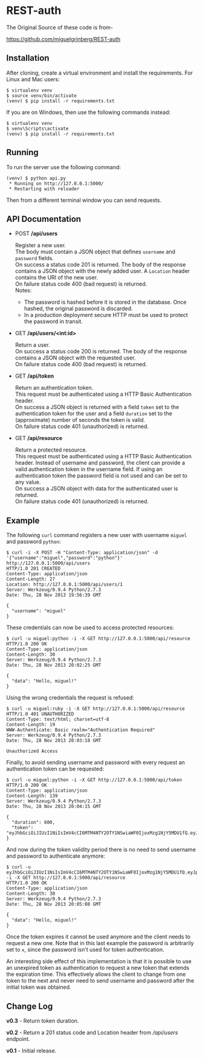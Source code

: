 REST-auth
=========

The Original Source of these code is from-

https://github.com/miguelgrinberg/REST-auth

Installation
------------

After cloning, create a virtual environment and install the requirements. For Linux and Mac users:

    $ virtualenv venv
    $ source venv/bin/activate
    (venv) $ pip install -r requirements.txt

If you are on Windows, then use the following commands instead:

    $ virtualenv venv
    $ venv\Scripts\activate
    (venv) $ pip install -r requirements.txt

Running
-------

To run the server use the following command:

    (venv) $ python api.py
     * Running on http://127.0.0.1:5000/
     * Restarting with reloader

Then from a different terminal window you can send requests.

API Documentation
-----------------

- POST **/api/users**

    Register a new user.<br>
    The body must contain a JSON object that defines `username` and `password` fields.<br>
    On success a status code 201 is returned. The body of the response contains a JSON object with the newly added user. A `Location` header contains the URI of the new user.<br>
    On failure status code 400 (bad request) is returned.<br>
    Notes:
    - The password is hashed before it is stored in the database. Once hashed, the original password is discarded.
    - In a production deployment secure HTTP must be used to protect the password in transit.

- GET **/api/users/&lt;int:id&gt;**

    Return a user.<br>
    On success a status code 200 is returned. The body of the response contains a JSON object with the requested user.<br>
    On failure status code 400 (bad request) is returned.

- GET **/api/token**

    Return an authentication token.<br>
    This request must be authenticated using a HTTP Basic Authentication header.<br>
    On success a JSON object is returned with a field `token` set to the authentication token for the user and a field `duration` set to the (approximate) number of seconds the token is valid.<br>
    On failure status code 401 (unauthorized) is returned.

- GET **/api/resource**

    Return a protected resource.<br>
    This request must be authenticated using a HTTP Basic Authentication header. Instead of username and password, the client can provide a valid authentication token in the username field. If using an authentication token the password field is not used and can be set to any value.<br>
    On success a JSON object with data for the authenticated user is returned.<br>
    On failure status code 401 (unauthorized) is returned.

Example
-------

The following `curl` command registers a new user with username `miguel` and password `python`:

    $ curl -i -X POST -H "Content-Type: application/json" -d '{"username":"miguel","password":"python"}' http://127.0.0.1:5000/api/users
    HTTP/1.0 201 CREATED
    Content-Type: application/json
    Content-Length: 27
    Location: http://127.0.0.1:5000/api/users/1
    Server: Werkzeug/0.9.4 Python/2.7.3
    Date: Thu, 28 Nov 2013 19:56:39 GMT
    
    {
      "username": "miguel"
    }

These credentials can now be used to access protected resources:

    $ curl -u miguel:python -i -X GET http://127.0.0.1:5000/api/resource
    HTTP/1.0 200 OK
    Content-Type: application/json
    Content-Length: 30
    Server: Werkzeug/0.9.4 Python/2.7.3
    Date: Thu, 28 Nov 2013 20:02:25 GMT
    
    {
      "data": "Hello, miguel!"
    }

Using the wrong credentials the request is refused:

    $ curl -u miguel:ruby -i -X GET http://127.0.0.1:5000/api/resource
    HTTP/1.0 401 UNAUTHORIZED
    Content-Type: text/html; charset=utf-8
    Content-Length: 19
    WWW-Authenticate: Basic realm="Authentication Required"
    Server: Werkzeug/0.9.4 Python/2.7.3
    Date: Thu, 28 Nov 2013 20:03:18 GMT
    
    Unauthorized Access

Finally, to avoid sending username and password with every request an authentication token can be requested:

    $ curl -u miguel:python -i -X GET http://127.0.0.1:5000/api/token
    HTTP/1.0 200 OK
    Content-Type: application/json
    Content-Length: 139
    Server: Werkzeug/0.9.4 Python/2.7.3
    Date: Thu, 28 Nov 2013 20:04:15 GMT
    
    {
      "duration": 600,
      "token": "eyJhbGciOiJIUzI1NiIsImV4cCI6MTM4NTY2OTY1NSwiaWF0IjoxMzg1NjY5MDU1fQ.eyJpZCI6MX0.XbOEFJkhjHJ5uRINh2JA1BPzXjSohKYDRT472wGOvjc"
    }

And now during the token validity period there is no need to send username and password to authenticate anymore:

    $ curl -u eyJhbGciOiJIUzI1NiIsImV4cCI6MTM4NTY2OTY1NSwiaWF0IjoxMzg1NjY5MDU1fQ.eyJpZCI6MX0.XbOEFJkhjHJ5uRINh2JA1BPzXjSohKYDRT472wGOvjc:x -i -X GET http://127.0.0.1:5000/api/resource
    HTTP/1.0 200 OK
    Content-Type: application/json
    Content-Length: 30
    Server: Werkzeug/0.9.4 Python/2.7.3
    Date: Thu, 28 Nov 2013 20:05:08 GMT
    
    {
      "data": "Hello, miguel!"
    }

Once the token expires it cannot be used anymore and the client needs to request a new one. Note that in this last example the password is arbitrarily set to `x`, since the password isn't used for token authentication.

An interesting side effect of this implementation is that it is possible to use an unexpired token as authentication to request a new token that extends the expiration time. This effectively allows the client to change from one token to the next and never need to send username and password after the initial token was obtained.

Change Log
----------

**v0.3** - Return token duration.

**v0.2** - Return a 201 status code and Location header from */api/users* endpoint.

**v0.1** - Initial release.

